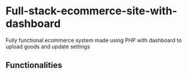 # Full-stack-ecommerce-site-with-dashboard
Fully functional ecommerce system made using PHP with dashboard to upload goods and update settings 


## Functionalities
